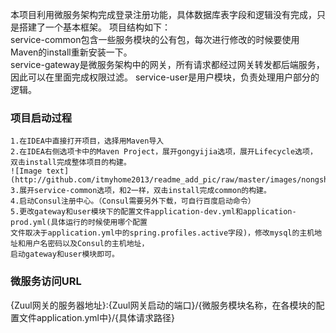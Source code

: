 本项目利用微服务架构完成登录注册功能，具体数据库表字段和逻辑没有完成，只是搭建了一个基本框架。
项目结构如下：  
service-common包含一些服务模块的公有包，每次进行修改的时候要使用Maven的install重新安装一下。  
service-gateway是微服务架构中的网关，所有请求都经过网关转发都后端服务，因此可以在里面完成权限过滤。
service-user是用户模块，负责处理用户部分的逻辑。

### 项目启动过程  
    1.在IDEA中直接打开项目，选择用Maven导入
    2.在IDEA右侧选项卡中的Maven Project，展开gongyijia选项，展开Lifecycle选项，    
    双击install完成整体项目的构建。  
    ![Image text](http://github.com/itmyhome2013/readme_add_pic/raw/master/images/nongshalie.jpg)
    3.展开service-common选项，和2一样，双击install完成common的构建。
    4.启动Consul注册中心。（Consul需要另外下载，可自行百度启动命令）
    5.更改gateway和user模块下的配置文件application-dev.yml和application-prod.yml(具体运行的时候使用哪个配置  
    文件取决于application.yml中的spring.profiles.active字段)，修改mysql的主机地址和用户名密码以及Consul的主机地址，  
    启动gateway和user模块即可。  
    

### 微服务访问URL  
   {Zuul网关的服务器地址}:{Zuul网关启动的端口}/{微服务模块名称，在各模块的配置文件application.yml中}/{具体请求路径}


